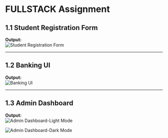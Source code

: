 # FULLSTACK Assignment

## 1.1 Student Registration Form  
**Output:**  
![Student Registration Form](https://github.com/user-attachments/assets/64a5cd9e-a94b-45cf-9538-491d0bcc8c8d)

---

## 1.2 Banking UI  
**Output:**  
![Banking UI](https://github.com/user-attachments/assets/4e7855a7-38d5-41fd-a8f8-ff40e0e58f10)

---

## 1.3 Admin Dashboard  
**Output:**  
![Admin Dashboard-Light Mode](https://github.com/user-attachments/assets/6b1dba5b-fc73-4276-b015-1b9a9ccd9286)

![Admin Dashboard-Dark Mode](https://github.com/user-attachments/assets/e23f0ff6-2cb6-491c-9906-72e382c114ca)

